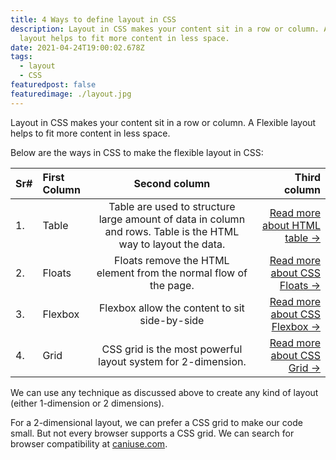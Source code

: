 ```yaml
---
title: 4 Ways to define layout in CSS
description: Layout in CSS makes your content sit in a row or column. A Flexible
  layout helps to fit more content in less space.
date: 2021-04-24T19:00:02.678Z
tags:
  - layout
  - CSS
featuredpost: false
featuredimage: ./layout.jpg
---
```


Layout in CSS makes your content sit in a row or column. A Flexible layout helps to fit more content in less space.

Below are the ways in CSS to make the flexible layout in CSS:

| Sr# | First Column |                                                 Second column                                                  |                                                                     Third column |
| :-- | :----------- | :------------------------------------------------------------------------------------------------------------: | -------------------------------------------------------------------------------: |
| 1.  | Table        | Table are used to structure large amount of data in column and rows. Table is the HTML way to layout the data. | [Read more about HTML table →](https://taimoorsattar.dev/blogs/table-on-webpage) |
| 2.  | Floats       |                        Floats remove the HTML element from the normal flow of the page.                        |       [Read more about CSS Floats →](https://taimoorsattar.dev/blogs/css-float/) |
| 3.  | Flexbox      |                                 Flexbox allow the content to sit side-by-side                                  |     [Read more about CSS Flexbox →](https://taimoorsattar.dev/blogs/CSS-flexbox) |
| 4.  | Grid         |                          CSS grid is the most powerful layout system for 2-dimension.                          |           [Read more about CSS Grid →](https://taimoorsattar.dev/blogs/CSS-grid) |

We can use any technique as discussed above to create any kind of layout (either 1-dimension or 2 dimensions).

For a 2-dimensional layout, we can prefer a CSS grid to make our code small. But not every browser supports a CSS grid. We can search for browser compatibility at [caniuse.com](https://caniuse.com).

